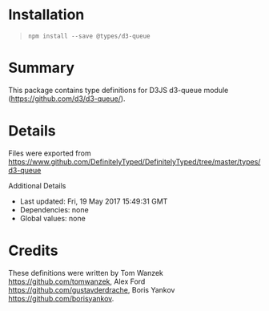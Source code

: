 # Installation
> `npm install --save @types/d3-queue`

# Summary
This package contains type definitions for D3JS d3-queue module (https://github.com/d3/d3-queue/).

# Details
Files were exported from https://www.github.com/DefinitelyTyped/DefinitelyTyped/tree/master/types/d3-queue

Additional Details
 * Last updated: Fri, 19 May 2017 15:49:31 GMT
 * Dependencies: none
 * Global values: none

# Credits
These definitions were written by Tom Wanzek <https://github.com/tomwanzek>, Alex Ford <https://github.com/gustavderdrache>, Boris Yankov <https://github.com/borisyankov>.
